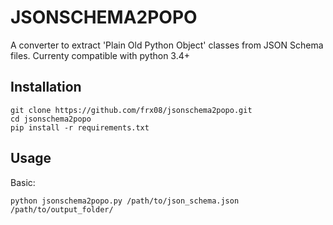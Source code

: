 # JSONSCHEMA2POPO

A converter to extract 'Plain Old Python Object' classes from JSON Schema files.
Currenty compatible with python 3.4+

## Installation

    git clone https://github.com/frx08/jsonschema2popo.git
    cd jsonschema2popo
    pip install -r requirements.txt

## Usage

Basic:

    python jsonschema2popo.py /path/to/json_schema.json /path/to/output_folder/

